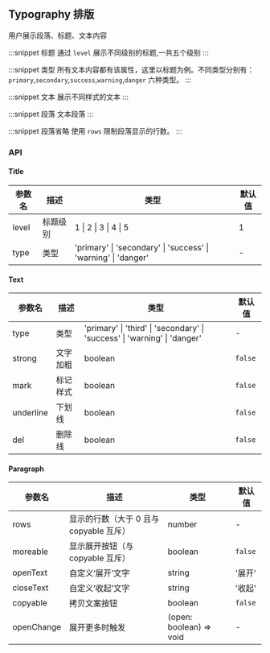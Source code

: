 ## Typography 排版

用户展示段落、标题、文本内容

:::snippet
标题
通过 `level` 展示不同级别的标题,一共五个级别
<TitleLevel />
:::

:::snippet
类型
所有文本内容都有该属性，这里以标题为例。不同类型分别有：`primary`,`secondary`,`success`,`warning`,`danger` 六种类型。
<TitleType />
:::

:::snippet
文本
展示不同样式的文本
<TextType />
:::

:::snippet
段落
文本段落
<ParagraphPrimary />
:::

:::snippet
段落省略
使用 `rows` 限制段落显示的行数。
<ParagraphEllipsis />
:::

### API

#### Title

| 参数名 | 描述     | 类型                                                           | 默认值 |
| ------ | -------- | -------------------------------------------------------------- | ------ |
| level  | 标题级别 | 1 \| 2 \| 3 \| 4 \| 5                                          | 1      |
| type   | 类型     | 'primary' \| 'secondary' \| 'success' \| 'warning' \| 'danger' | -      |

#### Text

| 参数名    | 描述     | 类型                                                                      | 默认值  |
| --------- | -------- | ------------------------------------------------------------------------- | ------- |
| type      | 类型     | 'primary' \| 'third' \| 'secondary' \| 'success' \| 'warning' \| 'danger' | -       |
| strong    | 文字加粗 | boolean                                                                   | `false` |
| mark      | 标记样式 | boolean                                                                   | `false` |
| underline | 下划线   | boolean                                                                   | `false` |
| del       | 删除线   | boolean                                                                   | `false` |

#### Paragraph

| 参数名     | 描述                                    | 类型                    | 默认值  |
| ---------- | --------------------------------------- | ----------------------- | ------- |
| rows       | 显示的行数（大于 0 且与 copyable 互斥） | number                  | -       |
| moreable   | 显示展开按钮（与 copyable 互斥）        | boolean                 | `false` |
| openText   | 自定义‘展开’文字                        | string                  | '展开'  |
| closeText  | 自定义‘收起’文字                        | string                  | '收起'  |
| copyable   | 拷贝文案按钮                            | boolean                 | `false` |
| openChange | 展开更多时触发                          | (open: boolean) => void | -       |
